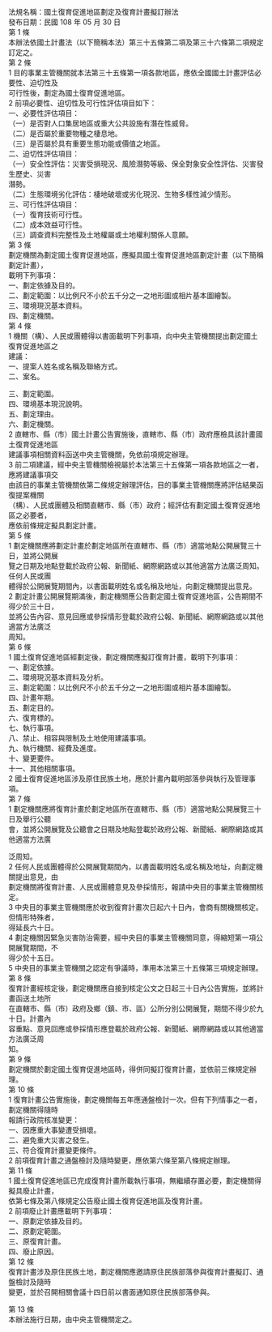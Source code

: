 法規名稱：國土復育促進地區劃定及復育計畫擬訂辦法  
發布日期：民國 108 年 05 月 30 日  
第 1 條  
本辦法依國土計畫法（以下簡稱本法）第三十五條第二項及第三十六條第二項規定訂定之。  
第 2 條  
1 目的事業主管機關就本法第三十五條第一項各款地區，應依全國國土計畫評估必要性、迫切性及  
可行性後，劃定為國土復育促進地區。  
2 前項必要性、迫切性及可行性評估項目如下：  
一、必要性評估項目：  
（一）是否對人口集居地區或重大公共設施有潛在性威脅。  
（二）是否屬於重要物種之棲息地。  
（三）是否屬於具有重要生態功能或價值之地區。  
二、迫切性評估項目：  
（一）安全性評估：災害受損現況、風險潛勢等級、保全對象安全性評估、災害發生歷史、災害  
潛勢。  
（二）生態環境劣化評估：棲地破壞或劣化現況、生物多樣性減少情形。  
三、可行性評估項目：  
（一）復育技術可行性。  
（二）成本效益可行性。  
（三）調查資料完整性及土地權屬或土地權利關係人意願。  
第 3 條  
劃定機關為劃定國土復育促進地區，應擬具國土復育促進地區劃定計畫（以下簡稱劃定計畫），  
載明下列事項：  
一、劃定依據及目的。  
二、劃定範圍：以比例尺不小於五千分之一之地形圖或相片基本圖繪製。  
三、環境現況基本資料。  
四、劃定機關。  
第 4 條  
1 機關（構）、人民或團體得以書面載明下列事項，向中央主管機關提出劃定國土復育促進地區之  
建議：  
一、提案人姓名或名稱及聯絡方式。  
二、案名。  


三、劃定範圍。  
四、環境基本現況說明。  
五、劃定理由。  
六、劃定機關。  
2 直轄市、縣（市）國土計畫公告實施後，直轄市、縣（市）政府應檢具該計畫國土復育促進地區  
建議事項相關資料函送中央主管機關，免依前項規定辦理。  
3 前二項建議，經中央主管機關檢視屬於本法第三十五條第一項各款地區之一者，應將建議事項交  
由該目的事業主管機關依第二條規定辦理評估，目的事業主管機關應將評估結果函復提案機關  
（構）、人民或團體及相關直轄市、縣（市）政府；經評估有劃定國土復育促進地區之必要者，  
應依前條規定擬具劃定計畫。  
第 5 條  
1 劃定機關應將劃定計畫於劃定地區所在直轄市、縣（市）適當地點公開展覽三十日，並將公開展  
覽之日期及地點登載於政府公報、新聞紙、網際網路或以其他適當方法廣泛周知。任何人民或團  
體得於公開展覽期間內，以書面載明姓名或名稱及地址，向劃定機關提出意見。  
2 劃定計畫公開展覽期滿後，劃定機關應公告劃定國土復育促進地區，公告期間不得少於三十日，  
並將公告內容、意見回應或參採情形登載於政府公報、新聞紙、網際網路或以其他適當方法廣泛  
周知。  
第 6 條  
1 國土復育促進地區經劃定後，劃定機關應擬訂復育計畫，載明下列事項：  
一、劃定依據。  
二、環境現況基本資料及分析。  
三、劃定範圍：以比例尺不小於五千分之一之地形圖或相片基本圖繪製。  
四、計畫年期。  
五、劃定目的。  
六、復育標的。  
七、執行事項。  
八、禁止、相容與限制及土地使用建議事項。  
九、執行機關、經費及進度。  
十、變更要件。  
十一、其他相關事項。  
2 國土復育促進地區涉及原住民族土地，應於計畫內載明部落參與執行及管理事項。  
第 7 條  
1 劃定機關應將復育計畫於劃定地區所在直轄市、縣（市）適當地點公開展覽三十日及舉行公聽  
會，並將公開展覽及公聽會之日期及地點登載於政府公報、新聞紙、網際網路或其他適當方法廣  


泛周知。  
2 任何人民或團體得於公開展覽期間內，以書面載明姓名或名稱及地址，向劃定機關提出意見，由  
劃定機關將復育計畫、人民或團體意見及參採情形，報請中央目的事業主管機關核定。  
3 中央目的事業主管機關應於收到復育計畫次日起六十日內，會商有關機關核定。但情形特殊者，  
得延長六十日。  
4 劃定機關因緊急災害防治需要，經中央目的事業主管機關同意，得縮短第一項公開展覽期間，不  
得少於十五日。  
5 中央目的事業主管機關之認定有爭議時，準用本法第三十五條第三項規定辦理。  
第 8 條  
復育計畫經核定後，劃定機關應自接到核定公文之日起三十日內公告實施，並將計畫函送土地所  
在直轄市、縣（市）政府及鄉（鎮、市、區）公所分別公開展覽，期間不得少於九十日。計畫內  
容重點、意見回應或參採情形應登載於政府公報、新聞紙、網際網路或以其他適當方法廣泛周  
知。  
第 9 條  
劃定機關於劃定國土復育促進地區時，得併同擬訂復育計畫，並依前三條規定辦理。  
第 10 條  
1 復育計畫公告實施後，劃定機關每五年應通盤檢討一次。但有下列情事之一者，劃定機關得隨時  
報請行政院核准變更：  
一、因應重大事變遭受損壞。  
二、避免重大災害之發生。  
三、符合復育計畫變更條件。  
2 前項復育計畫之通盤檢討及隨時變更，應依第六條至第八條規定辦理。  
第 11 條  
1 國土復育促進地區已完成復育計畫所載執行事項，無繼續存置必要，劃定機關得擬具廢止計畫，  
依第七條及第八條規定公告廢止國土復育促進地區及復育計畫。  
2 前項廢止計畫應載明下列事項：  
一、原劃定依據及目的。  
二、原劃定範圍。  
三、原復育計畫。  
四、廢止原因。  
第 12 條  
復育計畫涉及原住民族土地，劃定機關應邀請原住民族部落參與復育計畫擬訂、通盤檢討及隨時  
變更，並於召開相關會議十四日前以書面通知原住民族部落參與。  


第 13 條  
本辦法施行日期，由中央主管機關定之。  


